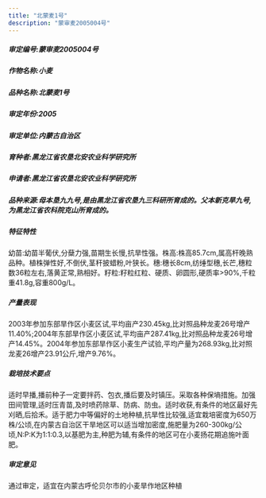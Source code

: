 ```yaml
---
title: "北蒙麦1号"
description: "蒙审麦2005004号"
---
```

##### 审定编号:蒙审麦2005004号

##### 作物名称:小麦

##### 品种名称:北蒙麦1号

##### 审定年份:2005

##### 审定单位:内蒙古自治区

##### 育种者:黑龙江省农垦北安农业科学研究所

##### 申请者:黑龙江省农垦北安农业科学研究所

##### 品种来源:母本垦九九号,是由黑龙江省农垦九三科研所育成的。父本新克旱九号,为黑龙江省农科院克山所育成的。

##### 特征特性
幼苗:幼苗半葡伏,分蘖力强,苗期生长慢,抗旱性强。株高:株高85.7cm,属高杆晚熟品种。植株弹性好,不倒伏,茎秆披蜡粉,叶狭长。穗:穗长8cm,纺缍型穗,长芒,穗粒数36粒左右,落黄正常,熟相好。籽粒:籽粒红粒、硬质、卵圆形,硬质率>90%,千粒重41.8g,容重800g/L。

##### 产量表现
2003年参加东部旱作区小麦区试,平均亩产230.45kg,比对照品种龙麦26号增产11.40%;2004年东部旱作区小麦区试,平均亩产287.41kg,比对照品种龙麦26号增产14.45%。2004年参加东部旱作区小麦生产试验,平均产量为268.93kg,比对照龙麦26增产23.91公斤,增产9.76%。

##### 栽培技术要点
适时早播,播前种子一定要拌药、包衣,播后要及时镇压。采取各种保墒措施。加强田间管理,适时压青苗,及时喷药除草、防病、防虫。适时收获,有条件的地区最好先刈晒,后拾禾。适于肥力中等偏好的土地种植,抗旱性比较强,适宜栽培密度为650万株/公顷,在内蒙古自治区干旱地区可以适当增加密度,施肥量为260-300kg/公顷,N:P:K为1:1:0.3,以基肥为主,种肥为辅,有条件的地区可在小麦扬花期追施叶面肥。

##### 审定意见
通过审定，适宜在内蒙古呼伦贝尔市的小麦旱作地区种植
